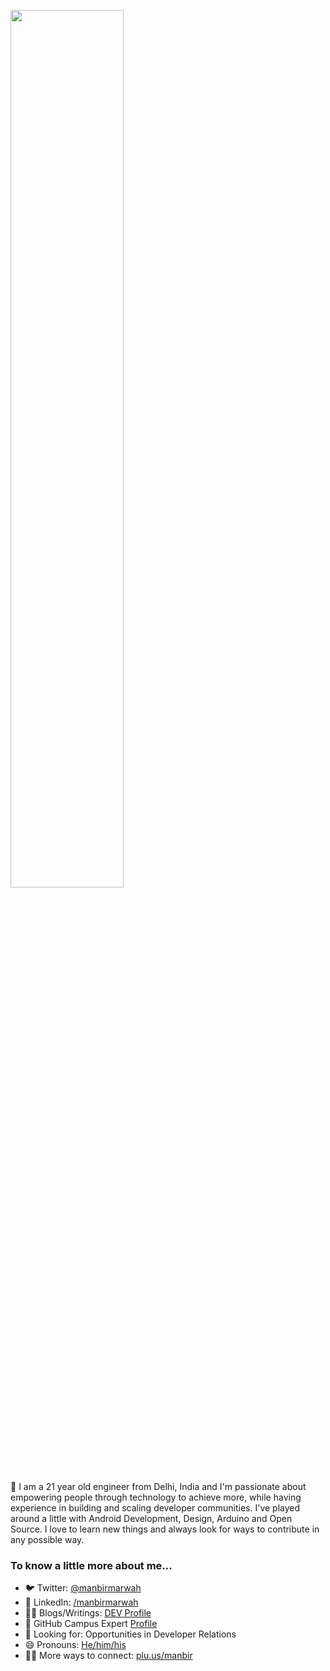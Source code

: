 <p align="auto">
<img src="https://hackernoon.com/images/f2px36fy.gif" width=60%>
</p>

<!--
**marwahmanbir/marwahmanbir** is a ✨ _special_ ✨ repository because its `README.md` (this file) appears on your GitHub profile.

Here are some ideas to get you started:

- 🔭 I’m currently working on ...
- 🌱 I’m currently learning ...
- 👯 I’m looking to collaborate on ...
- 🤔 I’m looking for help with ...
- 💬 Ask me about ...
- 📫 How to reach me: ...
- 😄 Pronouns: ...
- ⚡ Fun fact: ...

<p align="center">
<img src="https://i.pinimg.com/originals/ec/92/f7/ec92f7e3872fa5a7da94085b1807b832.gif">
</p>
https://camo.githubusercontent.com/3e2ea701e0014e69cd14ec62c14f569a3ff9bff9/68747470733a2f2f63646e2e6c6f776769662e636f6d2f66756c6c2f366561653766643762636365326335612d736e6170652d6769662d6f6e2d74756d626c722e676966
-->

👋 I am a 21 year old engineer from Delhi, India and I'm passionate about empowering people through technology to achieve more, while having experience in building and scaling developer communities. I've played around a little with Android Development, Design, Arduino and Open Source. I love to learn new things and always look for ways to contribute in any possible way. 

### To know a little more about me...
- 🐦 Twitter: [@manbirmarwah](https://twitter.com/manbirmarwah)
- 👥 LinkedIn: [/manbirmarwah](https://linkedin.com/in/manbirmarwah)
- 👨‍💻 Blogs/Writings: [DEV Profile](https://dev.to/manbir)
- 🚩 GitHub Campus Expert [Profile](https://githubcampus.expert/marwahmanbir)
- 🥑 Looking for: Opportunities in Developer Relations
- 😄 Pronouns: [He/him/his](http://pronoun.is/he)
- 🕵️‍♂️ More ways to connect: [plu.us/manbir](https://plu.us/manbir)
